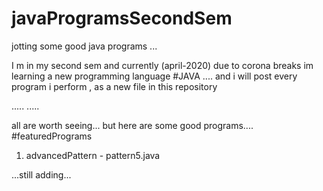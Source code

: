 # javaProgramsSecondSem
jotting some good java programs ... 

I m in my second sem and currently (april-2020) due to corona breaks im learning a new programming language #JAVA ....
and i will post every program i perform , as a new file in this repository 


.....
.....

all are worth seeing... but here are some good programs.... #featuredPrograms 

1) advancedPattern - pattern5.java

...still adding...

